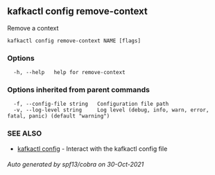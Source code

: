 ## kafkactl config remove-context

Remove a context

```
kafkactl config remove-context NAME [flags]
```

### Options

```
  -h, --help   help for remove-context
```

### Options inherited from parent commands

```
  -f, --config-file string   Configuration file path
  -v, --log-level string     Log level (debug, info, warn, error, fatal, panic) (default "warning")
```

### SEE ALSO

* [kafkactl config](kafkactl_config.md)	 - Interact with the kafkactl config file

###### Auto generated by spf13/cobra on 30-Oct-2021
